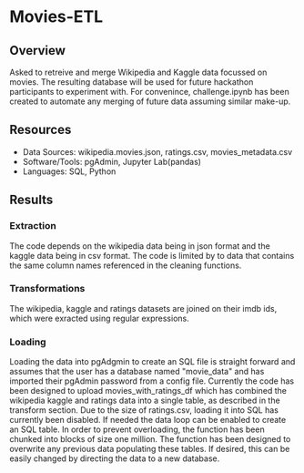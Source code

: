 # Movies-ETL
## Overview
Asked to retreive and merge Wikipedia and Kaggle data focussed on movies. The resulting database will be used for future hackathon participants to experiment with. For convenince, challenge.ipynb has been created to automate any merging of future data assuming similar make-up.

## Resources
- Data Sources: wikipedia.movies.json, ratings.csv, movies_metadata.csv
- Software/Tools: pgAdmin, Jupyter Lab(pandas)
- Languages: SQL, Python

## Results
### Extraction
The code depends on the wikipedia data being in json format and the kaggle data being in csv format. The code is limited by to data that contains the same column names referenced in the cleaning functions.
### Transformations
The wikipedia, kaggle and ratings datasets are joined on their imdb ids, which were exracted using regular expressions. 
### Loading
Loading the data into pgAdgmin to create an SQL file is straight forward and assumes that the user has a database named "movie_data" and has imported their pgAdmin password from a config file. Currently the code has been designed to upload movies_with_ratings_df which has combined the wikipedia kaggle and ratings data into a single table, as described in the transform section. Due to the size of ratings.csv, loading it into SQL has currently been disabled. If needed the data loop can be enabled to create an SQL table. In order to prevent overloading, the function has been chunked into blocks of size one million. The function has been designed to overwrite any previous data populating these tables. If desired, this can be easily changed by directing the data to a new database.
